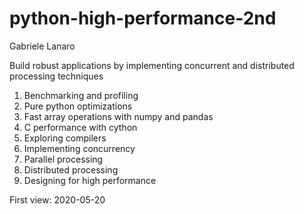 # python-high-performance-2nd

Gabriele Lanaro

Build robust applications by implementing concurrent and distributed processing techniques

1. Benchmarking and profiling
2. Pure python optimizations
3. Fast array operations with numpy and pandas
4. C performance with cython
5. Exploring compilers
6. Implementing concurrency
7. Parallel processing
8. Distributed processing 
9. Designing for high performance

First view: 2020-05-20
